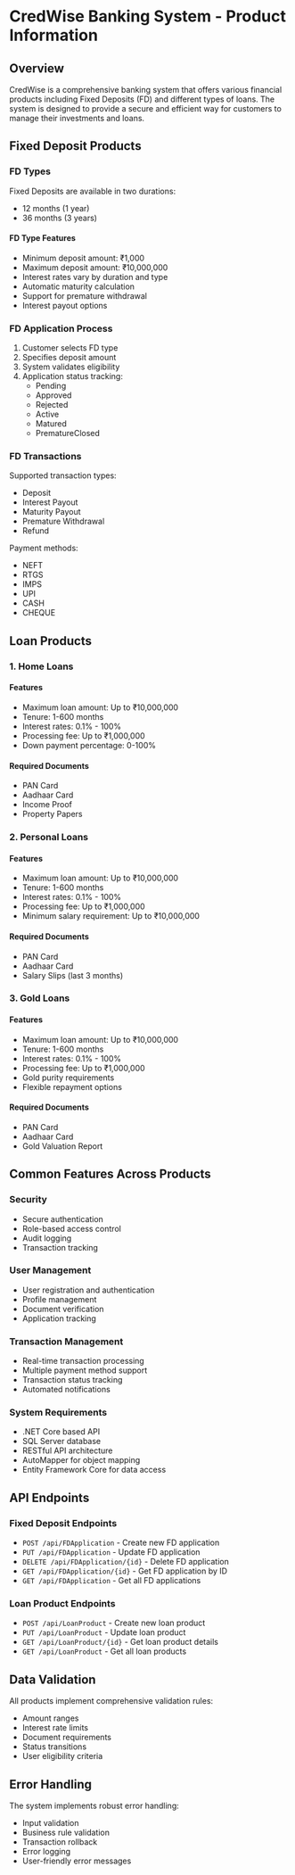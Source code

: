 # CredWise Banking System - Product Information

## Overview
CredWise is a comprehensive banking system that offers various financial products including Fixed Deposits (FD) and different types of loans. The system is designed to provide a secure and efficient way for customers to manage their investments and loans.

## Fixed Deposit Products

### FD Types
Fixed Deposits are available in two durations:
- 12 months (1 year)
- 36 months (3 years)

#### FD Type Features
- Minimum deposit amount: ₹1,000
- Maximum deposit amount: ₹10,000,000
- Interest rates vary by duration and type
- Automatic maturity calculation
- Support for premature withdrawal
- Interest payout options

### FD Application Process
1. Customer selects FD type
2. Specifies deposit amount
3. System validates eligibility
4. Application status tracking:
   - Pending
   - Approved
   - Rejected
   - Active
   - Matured
   - PrematureClosed

### FD Transactions
Supported transaction types:
- Deposit
- Interest Payout
- Maturity Payout
- Premature Withdrawal
- Refund

Payment methods:
- NEFT
- RTGS
- IMPS
- UPI
- CASH
- CHEQUE

## Loan Products

### 1. Home Loans
#### Features
- Maximum loan amount: Up to ₹10,000,000
- Tenure: 1-600 months
- Interest rates: 0.1% - 100%
- Processing fee: Up to ₹1,000,000
- Down payment percentage: 0-100%

#### Required Documents
- PAN Card
- Aadhaar Card
- Income Proof
- Property Papers

### 2. Personal Loans
#### Features
- Maximum loan amount: Up to ₹10,000,000
- Tenure: 1-600 months
- Interest rates: 0.1% - 100%
- Processing fee: Up to ₹1,000,000
- Minimum salary requirement: Up to ₹10,000,000

#### Required Documents
- PAN Card
- Aadhaar Card
- Salary Slips (last 3 months)

### 3. Gold Loans
#### Features
- Maximum loan amount: Up to ₹10,000,000
- Tenure: 1-600 months
- Interest rates: 0.1% - 100%
- Processing fee: Up to ₹1,000,000
- Gold purity requirements
- Flexible repayment options

#### Required Documents
- PAN Card
- Aadhaar Card
- Gold Valuation Report

## Common Features Across Products

### Security
- Secure authentication
- Role-based access control
- Audit logging
- Transaction tracking

### User Management
- User registration and authentication
- Profile management
- Document verification
- Application tracking

### Transaction Management
- Real-time transaction processing
- Multiple payment method support
- Transaction status tracking
- Automated notifications

### System Requirements
- .NET Core based API
- SQL Server database
- RESTful API architecture
- AutoMapper for object mapping
- Entity Framework Core for data access

## API Endpoints

### Fixed Deposit Endpoints
- `POST /api/FDApplication` - Create new FD application
- `PUT /api/FDApplication` - Update FD application
- `DELETE /api/FDApplication/{id}` - Delete FD application
- `GET /api/FDApplication/{id}` - Get FD application by ID
- `GET /api/FDApplication` - Get all FD applications

### Loan Product Endpoints
- `POST /api/LoanProduct` - Create new loan product
- `PUT /api/LoanProduct` - Update loan product
- `GET /api/LoanProduct/{id}` - Get loan product details
- `GET /api/LoanProduct` - Get all loan products

## Data Validation
All products implement comprehensive validation rules:
- Amount ranges
- Interest rate limits
- Document requirements
- Status transitions
- User eligibility criteria

## Error Handling
The system implements robust error handling:
- Input validation
- Business rule validation
- Transaction rollback
- Error logging
- User-friendly error messages
